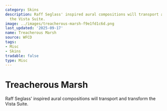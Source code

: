 ```yaml
---
category: Skins
description: Raff Seglass' inspired aural compositions will transport and transform
  the Vista Suite.
image: ../images/treacherous-marsh-f9e1fd1c6d.png
last_updated: '2025-09-17'
name: Treacherous Marsh
source: WFCD
tags:
- Misc
- Skins
tradable: false
type: Misc
---
```


# Treacherous Marsh

Raff Seglass' inspired aural compositions will transport and transform the Vista Suite.

